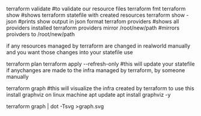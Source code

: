 terraform validate #to validate our resource files
terraform fmt
terraform show  #shows terraform statefile with created resources
terraform show -json #prints show output in json format
terrafom providers #shows all providers installed 
terraform providers mirror /root/new/path #mirrors proivders to /root/new/path

if any resources managed by terraform are changed in realworld manually and you want those changes into your statefile use

terraform plan
terraform apply --refresh-only #this will update your statefile if anychanges are made to the infra managed by terraform, by someone manually

terraform graph #this will visualize the infra created by terraform 
to use this 
install graphviz on linux machine
apt update
apt install graphviz -y 

terraform graph | dot -Tsvg >graph.svg



